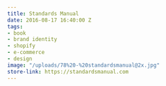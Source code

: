 ```yaml
---
title: Standards Manual
date: 2016-08-17 16:40:00 Z
tags:
- book
- brand identity
- shopify
- e-commerce
- design
image: "/uploads/78%20-%20standardsmanual@2x.jpg"
store-link: https://standardsmanual.com
---
```



